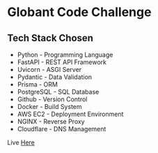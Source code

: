 # Globant Code Challenge

## Tech Stack Chosen

- Python - Programming Language
- FastAPI - REST API Framework
- Uvicorn - ASGI Server
- Pydantic - Data Validation
- Prisma - ORM
- PostgreSQL - SQL Database
- Github - Version Control
- Docker - Build System
- AWS EC2 - Deployment Environment
- NGINX - Reverse Proxy
- Cloudflare - DNS Management

Live [Here](https://globant.aiofauna.com/docs)
